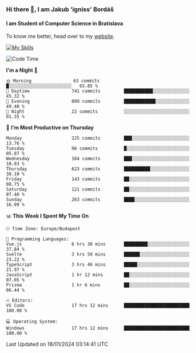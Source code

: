 ### Hi there 👋, I am Jakub 'igniss' Bordáš

#### I am Student of Computer Science in Bratislava
To know me better, head over to my [website](https://bordas.sk).

[![My Skills](https://skillicons.dev/icons?i=js,html,css,figma,svelte,java,kotlin,python,postgresql,typescript,nest,nodejs)](https://bordas.sk)


<!--START_SECTION:waka-->
![Code Time](http://img.shields.io/badge/Code%20Time-1%2C358%20hrs%2031%20mins-blue)

**I'm a Night 🦉** 

```text
🌞 Morning                63 commits          █░░░░░░░░░░░░░░░░░░░░░░░░   03.85 % 
🌆 Daytime                741 commits         ███████████░░░░░░░░░░░░░░   45.32 % 
🌃 Evening                809 commits         ████████████░░░░░░░░░░░░░   49.48 % 
🌙 Night                  22 commits          ░░░░░░░░░░░░░░░░░░░░░░░░░   01.35 % 
```
📅 **I'm Most Productive on Thursday** 

```text
Monday                   225 commits         ███░░░░░░░░░░░░░░░░░░░░░░   13.76 % 
Tuesday                  96 commits          █░░░░░░░░░░░░░░░░░░░░░░░░   05.87 % 
Wednesday                164 commits         ███░░░░░░░░░░░░░░░░░░░░░░   10.03 % 
Thursday                 623 commits         ██████████░░░░░░░░░░░░░░░   38.10 % 
Friday                   143 commits         ██░░░░░░░░░░░░░░░░░░░░░░░   08.75 % 
Saturday                 121 commits         ██░░░░░░░░░░░░░░░░░░░░░░░   07.40 % 
Sunday                   263 commits         ████░░░░░░░░░░░░░░░░░░░░░   16.09 % 
```


📊 **This Week I Spent My Time On** 

```text
🕑︎ Time Zone: Europe/Budapest

💬 Programming Languages: 
Vue.js                   6 hrs 30 mins       █████████░░░░░░░░░░░░░░░░   37.84 % 
Svelte                   3 hrs 59 mins       ██████░░░░░░░░░░░░░░░░░░░   23.22 % 
TypeScript               3 hrs 46 mins       █████░░░░░░░░░░░░░░░░░░░░   21.97 % 
JavaScript               1 hr 12 mins        ██░░░░░░░░░░░░░░░░░░░░░░░   07.05 % 
Prisma                   1 hr 6 mins         ██░░░░░░░░░░░░░░░░░░░░░░░   06.44 % 

🔥 Editors: 
VS Code                  17 hrs 12 mins      █████████████████████████   100.00 % 

💻 Operating System: 
Windows                  17 hrs 12 mins      █████████████████████████   100.00 % 
```


 Last Updated on 18/01/2024 03:14:41 UTC
<!--END_SECTION:waka-->
